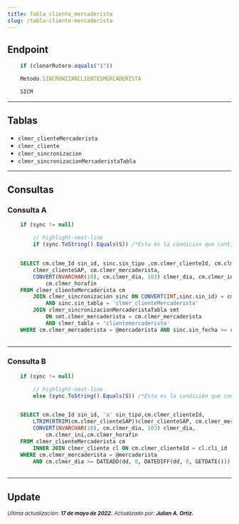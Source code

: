 ```yaml
---
title: Tabla cliente_mercaderista
slug: /tabla-cliente-mercaderista
---
```



## Endpoint

```js title="Condiciones"
    if (clonarRutero.equals("1"))
```

```js title="EndPoint"
    Metodo.SINCRONIZARCLIENTESMERCADERISTA

    SICM
```

***

## Tablas

- ```clmer_clienteMercaderista```
- ```clmer_cliente```  
- ```clmer_sincronizacion```  
- ```clmer_sincronizacionMercaderistaTabla```  


***

## Consultas

### Consulta A

```js title="Condiciones"
    if (sync != null)

        // highlight-next-line
        if (sync.ToString().Equals(S)) /*Esta es la condición que contiene la consulta*/
```

```sql title="Query"

    SELECT cm.clme_Id sin_id, sinc.sin_tipo ,cm.clmer_clienteId, cm.clmer_clienteSAP 
        clmer_clienteSAP, cm.clmer_mercaderista, 
        CONVERT(NVARCHAR(10), cm.clmer_dia, 103) clmer_dia, cm.clmer_ini,
            cm.clmer_horafin
    FROM clmer_clienteMercaderista cm 
        JOIN clmer_sincronizacion sinc ON CONVERT(INT,sinc.sin_id) = cm.clme_id 
            AND sinc.sin_tabla = 'clmer_clienteMercaderista'
        JOIN clmer_sincronizacionMercaderistaTabla smt 
            ON smt.clmer_mercaderista = cm.clmer_mercaderista 
            AND clmer_tabla = 'clientemercaderista'
    WHERE cm.clmer_mercaderista = @mercaderista AND sinc.sin_fecha >= clmer_fecha
  
```

***

### Consulta B

```js title="Condiciones"
    if (sync != null)

        // highlight-next-line
        else (sync.ToString().Equals(S)) /*Esta es la condición que contiene la consulta*/
```

```sql title="Query"

    SELECT cm.clme_Id sin_id, 'a' sin_tipo,cm.clmer_clienteId, 
        LTRIM(RTRIM(cm.clmer_clienteSAP))clmer_clienteSAP, cm.clmer_mercaderista, 
        CONVERT(NVARCHAR(10), cm.clmer_dia, 103) clmer_dia, 
            cm.clmer_ini,cm.clmer_horafin
    FROM clmer_clienteMercaderista cm
        INNER JOIN clmer_cliente cl ON cm.clmer_clienteId = cl.cli_id
    WHERE cm.clmer_mercaderista = @mercaderista 
        AND cm.clmer_dia >= DATEADD(dd, 0, DATEDIFF(dd, 0, GETDATE()))
  
```
***

## Update

<div class="ultima-actualizacion">
  <small>
    <i>
      Ultima actualización:
      <b> 17 de mayo de 2022.</b>
    </i>
  </small>

  <small>
    <i>
      Actualizado por:
      <b> Julian A. Ortiz.</b>
    </i>
  </small>
</div>
